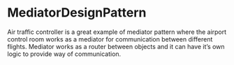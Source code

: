 # MediatorDesignPattern
Air traffic controller is a great example of mediator pattern where the airport control room works as a mediator for communication between different flights.
Mediator works as a router between objects and it can have it’s own logic to provide way of communication.
